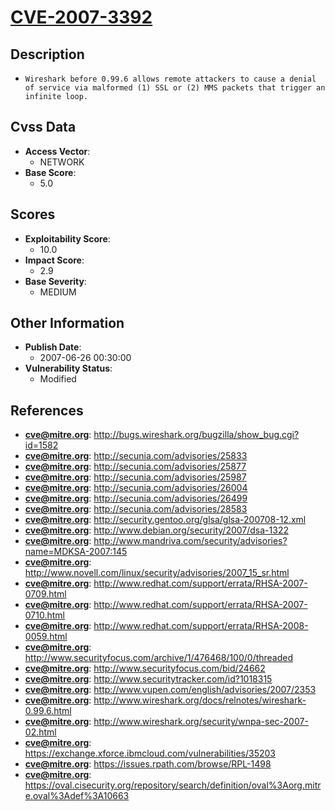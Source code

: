 
# [CVE-2007-3392](http://bugs.wireshark.org/bugzilla/show_bug.cgi?id=1582)

## Description

- `Wireshark before 0.99.6 allows remote attackers to cause a denial of service via malformed (1) SSL or (2) MMS packets that trigger an infinite loop.`

## Cvss Data

- **Access Vector**:
  - NETWORK
- **Base Score**:
  - 5.0

## Scores

- **Exploitability Score**:
  - 10.0
- **Impact Score**:
  - 2.9
- **Base Severity**:
  - MEDIUM

## Other Information

- **Publish Date**:
  - 2007-06-26 00:30:00
- **Vulnerability Status**:
  - Modified

## References

- **cve@mitre.org**: http://bugs.wireshark.org/bugzilla/show_bug.cgi?id=1582
- **cve@mitre.org**: http://secunia.com/advisories/25833
- **cve@mitre.org**: http://secunia.com/advisories/25877
- **cve@mitre.org**: http://secunia.com/advisories/25987
- **cve@mitre.org**: http://secunia.com/advisories/26004
- **cve@mitre.org**: http://secunia.com/advisories/26499
- **cve@mitre.org**: http://secunia.com/advisories/28583
- **cve@mitre.org**: http://security.gentoo.org/glsa/glsa-200708-12.xml
- **cve@mitre.org**: http://www.debian.org/security/2007/dsa-1322
- **cve@mitre.org**: http://www.mandriva.com/security/advisories?name=MDKSA-2007:145
- **cve@mitre.org**: http://www.novell.com/linux/security/advisories/2007_15_sr.html
- **cve@mitre.org**: http://www.redhat.com/support/errata/RHSA-2007-0709.html
- **cve@mitre.org**: http://www.redhat.com/support/errata/RHSA-2007-0710.html
- **cve@mitre.org**: http://www.redhat.com/support/errata/RHSA-2008-0059.html
- **cve@mitre.org**: http://www.securityfocus.com/archive/1/476468/100/0/threaded
- **cve@mitre.org**: http://www.securityfocus.com/bid/24662
- **cve@mitre.org**: http://www.securitytracker.com/id?1018315
- **cve@mitre.org**: http://www.vupen.com/english/advisories/2007/2353
- **cve@mitre.org**: http://www.wireshark.org/docs/relnotes/wireshark-0.99.6.html
- **cve@mitre.org**: http://www.wireshark.org/security/wnpa-sec-2007-02.html
- **cve@mitre.org**: https://exchange.xforce.ibmcloud.com/vulnerabilities/35203
- **cve@mitre.org**: https://issues.rpath.com/browse/RPL-1498
- **cve@mitre.org**: https://oval.cisecurity.org/repository/search/definition/oval%3Aorg.mitre.oval%3Adef%3A10663
